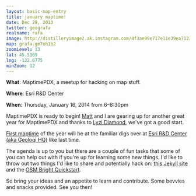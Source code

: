```yaml
---
layout: basic-map-entry
title: january maptime!
date: Dec 29, 2013
twitter: geografa
realname: rafa
image: http://distilleryimage2.ak.instagram.com/4f3ae99e717e11e39ea71230a3416982_8.jpg
map: grafa.gm7oh1b2
zoomLevel: 13
lat: 45.5169
lng: -122.6775
minZoom: 12
---
```


**What**: MaptimePDX, a meetup for hacking on map stuff.

**Where**: Esri R&D Center

**When**: Thursday, January 16, 2014 from 6–8:30pm

MaptimePDX is ready to begin! [Matt](https://twitter.com/mattsayler) and I are gearing up for another great year for MaptimePDX and thanks to [Lyzi Diamond](https://twitter.com/lyzidiamond), we've got a good start. 

[First maptime](http://calagator.org/events/1250465361) of the year will be at the familiar digs over at [Esri R&D Center (aka Geoloqi HQ)](http://calagator.org/venues/202393267) like last time.

The agenda is up to you but there are a couple of fun tasks that some of you can help out with if you're up for learning some new things. I'd like to throw out two things I'd like to share and potentially hack on: [this Jekyll site](https://github.com/geografa/maptimepdx/tree/gh-pages) and the [OSM Bright Quickstart](https://www.mapbox.com/tilemill/docs/guides/osm-bright-mac-quickstart/).

So bring your ideas and an appetite to learn and contribute. Some bevvies and snacks provided. See you then!